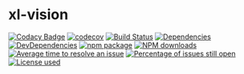 # xl-vision

[![Codacy Badge](https://api.codacy.com/project/badge/Grade/391165543cfc4c0985d714660f86fa0f)](https://www.codacy.com/app/xl-vision/xl-vision?utm_source=github.com&amp;utm_medium=referral&amp;utm_content=xl-vision/xl-vision&amp;utm_campaign=Badge_Grade)
[![codecov](https://codecov.io/gh/xl-vision/xl-vision/branch/master/graph/badge.svg)](https://codecov.io/gh/xl-vision/xl-vision)
[![Build Status](https://api.travis-ci.com/xl-vision/xl-vision.svg?branch=master)](https://travis-ci.com/xl-vision/xl-vision)
[![Dependencies](https://img.shields.io/david/xl-vision/xl-vision.svg)](https://david-dm.org/xl-vision/xl-vision)
[![DevDependencies](https://img.shields.io/david/dev/xl-vision/xl-vision.svg)](https://david-dm.org/xl-vision/xl-vision?type=dev)
[![npm package](https://img.shields.io/npm/v/@xl-vision/xl-vision.svg)](https://www.npmjs.org/package/@xl-vision/xl-vision)
[![NPM downloads](http://img.shields.io/npm/dm/@xl-vision/xl-vision.svg)](https://www.npmjs.org/package/@xl-vision/xl-vision)
[![Average time to resolve an issue](http://isitmaintained.com/badge/resolution/xl-vision/xl-vision.svg)](http://isitmaintained.com/project/xl-vision/xl-vision "Average time to resolve an issue")
[![Percentage of issues still open](http://isitmaintained.com/badge/open/xl-vision/xl-vision.svg)](http://isitmaintained.com/project/xl-vision/xl-vision "Percentage of issues still open")
[![License used](https://img.shields.io/github/license/xl-vision/xl-vision.svg)](https://mit-license.org/)
